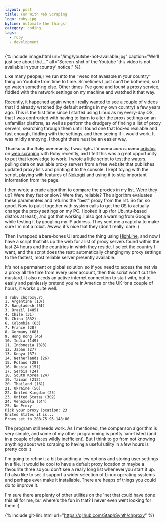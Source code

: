 ```yaml
---
layout: post
title: Fun With Web Scraping
logo: ruby.jpg
byline: Automate the things!
category: coding
tags:
  - ruby
  - development
---
```


{% include image.html url="/img/youtube-not-available.jpg" caption="We'll just see about that..." alt="Screen-shot of the Youtube 'this video is not available in your country' notice." %}

Like many people, I've run into the "video not available in your country" thing on Youtube from time to time. Sometimes I just can't be bothered, so I go watch something else. Other times, I've gone and found a proxy service, fiddled with the network settings on my machine and watched it that way.

Recently, it happened again when I really wanted to see a couple of videos that I'd already watched (by default settings in my own country) a few years ago. This is the first time since I started using Linux as my every-day OS, that I was confronted with having to learn to alter the proxy settings on an unfamiliar platform, as well as perform the drudgery of finding a list of proxy servers, searching through them until I found one that looked realiable and fast enough, fiddling with the settings, and then seeing if it would work. It was mildly annoying. I thought there must be an easier way.

Thanks to the Ruby community, I was right. I'd come across some [articles](http://ruby.bastardsbook.com/chapters/web-scraping/) on [web scraping](https://en.wikipedia.org/wiki/Web_scraping) with Ruby recently, and I felt this was a great opportunity to put that knowledge to work. I wrote a little script to test the waters, pulling data on available proxy servers from a free website that publishes updated proxy lists and printing it to the console. I kept toying with the script, playing with features of [Nokogiri](http://www.nokogiri.org/) and using it to strip important information from the page.

I then wrote a crude algorithm to compare the proxies in my list. Were they up? Were they fast or slow? Were they reliable? The algorithm evaluates these paramenters and returns the "best" proxy from the list. So far, so good. Now to put it together with system calls to get the OS to actually change the proxy settings on my PC. I looked it up (for Ubuntu-based distros at least), and got that working. I also got a warning from Google while testing it by googling my IP address. They sent me a captcha to make sure I'm not a robot. Awww, it's nice that they (don't really) care :)

Then I wrapped a bare-bones UI around the thing using [HighLine](https://github.com/JEG2/highline), and now I have a script that hits up the web for a list of proxy servers found within the last 24 hours and the countries in which they reside. I select the country I want, and the script does the rest: automatically changing my proxy settings to the fastest, most reliable server presently available.

It's not a permanent or global solution, so if you need to access the net via a proxy all the time from every user account, then this script won't cut the mustard. It also needs an active internet connection to start with, but to easily and painlessly pretend you're in America or the UK for a couple of hours, it works quite well.

```
$ ruby chproxy.rb
1. Argentina (137)
2. Bangladesh (51)
3. Brazil (485)
4. Chile (31)
5. China (832)
6. Colombia (63)
7. France (28)
8. Germany (68)
9. Hong Kong (45)
10. India (149)
11. Indonesia (393)
12. Japan (27)
13. Kenya (37)
14. Netherlands (26)
15. Poland (28)
16. Russia (151)
17. Serbia (24)
18. South Korea (24)
19. Taiwan (212)
20. Thailand (162)
21. Ukraine (56)
22. United Kingdom (25)
23. United States (302)
24. Venezuela (544)
25. No Proxy
Pick your proxy location: 23
United States it is...
Proxy set to 208.75.95.148:80
```

The program still needs work. As I mentioned, the comparison algorithm is very simple, and some of my other programming is pretty ham-fisted (and in a couple of places wildly inefficient). But I think to go from not knowing anything about web scraping to having a useful utility in a few hours is pretty cool :)

I'm going to refine it a bit by adding a few options and storing user settings in a file. It would be cool to have a default proxy location or maybe a favourite three so you don't see a really long list whenever you start it up. I'd also like to see it support a wider selection of Linux operating systems and perhaps even make it installable. There are heaps of things you could do to improve it.

I'm sure there are plenty of other utilities on the 'net that could have done this all for me, but where's the fun in that? I never even went looking for them :)

{% include git-link.html url="https://github.com/StaphSynth/chproxy" %}
